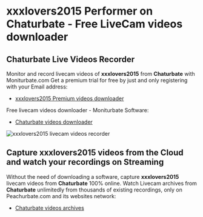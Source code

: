 # xxxlovers2015 Performer on Chaturbate - Free LiveCam videos downloader

## Chaturbate Live Videos Recorder

Monitor and record livecam videos of **xxxlovers2015** from **Chaturbate** with Moniturbate.com
Get a premium trial for free by just and only registering with your Email address:
* [xxxlovers2015 Premium videos downloader](https://moniturbate.com/request-demo-licence-key.html)

Free livecam videos downloader - Moniturbate Software:
* [Chaturbate videos downloader](https://moniturbate.com/moniturbate-download-software.html)

![xxxlovers2015 livecam videos recorder](https://peachurnet.com/templates/moniturbate-software.png)


## Capture xxxlovers2015 videos from the Cloud and watch your recordings on Streaming

Without the need of downloading a software, capture **xxxlovers2015** livecam videos from **Chaturbate** 100% online.
Watch Livecam archives from **Chaturbate** unlimitedly from thousands of existing recordings, only on Peachurbate.com and its websites network:
* [Chaturbate videos archives](https://peachurnet.com/)